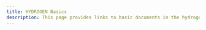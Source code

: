 ```yaml
---
title: HYDROGEN Basics
description: This page provides links to basic documents in the hydrogen context. It includes both policy documents but also studies and fundamentals to learn more about the overall context of hydrogen.
---
```


<div class="card--grid grid-gap-1 md:max-w-90 mx-auto py-4 md:py-12">
  <ContentPartnerCard type="Basics" title="EU GREEN HYDROGEN ALLIANCE" sub-title="" read-more="http://hydrogen-advisers.eu/hydeal-ambition/"/>
  <ContentPartnerCard type="Basics" title="EU HYDROGEN STRATEGY" sub-title="" read-more="https://ec.europa.eu/commission/presscorner/detail/en/fs_20_1296"/>
</div>
